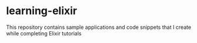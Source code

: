 # learning-elixir
This repository contains sample applications and code snippets that I create while completing Elixir tutorials
